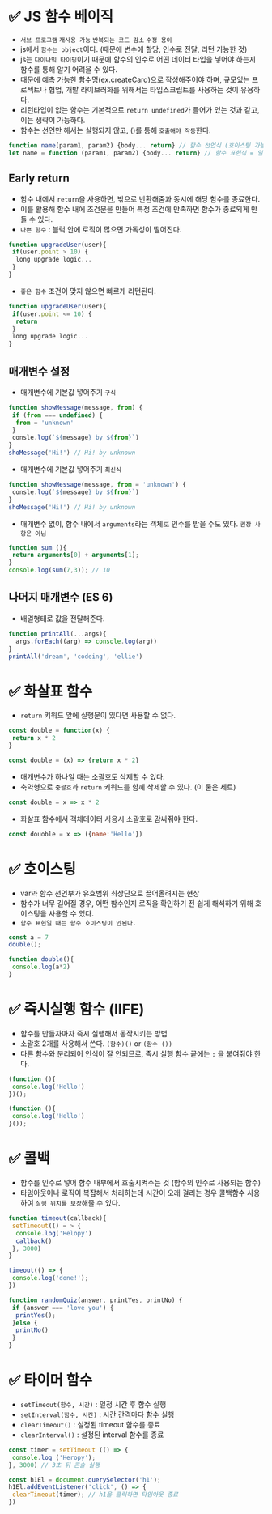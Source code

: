 # ✅ JS 함수 베이직
* `서브 프로그램` `재사용 가능` `반복되는 코드 감소` `수정 용이`
* js에서 `함수는 object`이다. (때문에 변수에 할당, 인수로 전달, 리턴 가능한 것)
* js는 `다이나믹 타이핑`이기 때문에 함수의 인수로 어떤 데이터 타입을 넣어야 하는지 함수를 통해 알기 어려울 수 있다.
* 때문에 예측 가능한 함수명(ex.createCard)으로 작성해주어야 하며, 규모있는 프로젝트나 협업, 개발 라이브러화를 위해서는 타입스크립트를 사용하는 것이 유용하다.
* 리턴타입이 없는 함수는 기본적으로 `return undefined`가 들어가 있는 것과 같고, 이는 생략이 가능하다.
* 함수는 선언만 해서는 실행되지 않고, ()를 통해 `호출해야 작동`한다. 
```js
function name(param1, param2) {body... return} // 함수 선언식 (호이스팅 가능)
let name = function (param1, param2) {body... return} // 함수 표현식 = 일급 함수 (할당된 이후부터 호출 가능)
```
## Early return
* 함수 내에서 `return`을 사용하면, 밖으로 반환해줌과 동시에 해당 함수를 종료한다.
* 이를 활용해 함수 내에 조건문을 만들어 특정 조건에 만족하면 함수가 종료되게 만들 수 있다.
* `나쁜 함수` : 블럭 안에 로직이 많으면 가독성이 떨어진다.
```js
function upgradeUser(user){
 if(user.point > 10) {
  long upgrade logic...
 }
}
```
* `좋은 함수` 조건이 맞지 않으면 빠르게 리턴된다.
```js
function upgradeUser(user){
 if(user.point <= 10) {
  return
 }
 long upgrade logic...
}
```
## 매개변수 설정
* 매개변수에 기본값 넣어주기 `구식`
```js
function showMessage(message, from) {
 if (from === undefined) {
  from = 'unknown'
 }
 consle.log(`${message} by ${from}`)
}
shoMessage('Hi!') // Hi! by unknown
```
* 매개변수에 기본값 넣어주기 `최신식`
```js
function showMessage(message, from = 'unknown') {
 consle.log(`${message} by ${from}`)
}
shoMessage('Hi!') // Hi! by unknown
```
* 매개변수 없이, 함수 내에서 `arguments`라는 객체로 인수를 받을 수도 있다. `권장 사항은 아님`
```js
function sum (){
 return arguments[0] + arguments[1];
}
console.log(sum(7,3)); // 10
```

## 나머지 매개변수 (ES 6)
* 배열형태로 값을 전달해준다.
```js
function printAll(...args){
  args.forEach((arg) => console.log(arg))
}
printAll('dream', 'codeing', 'ellie')
```

# ✅ 화살표 함수
* `return` 키워드 앞에 실행문이 있다면 사용할 수 없다.
```js
const double = function(x) {
 return x * 2
}
```
```js
const double = (x) => {return x * 2}
```
* 매개변수가 하나일 때는 소괄호도 삭제할 수 있다.
* 축약형으로 `중괄호`과 `return` 키워드를 함께 삭제할 수 있다. (이 둘은 세트)
```js
const double = x => x * 2
```
* 화살표 함수에서 객체데이터 사용시 소괄호로 감싸줘야 한다.
```js
const douoble = x => ({name:'Hello'})
```

# ✅ 호이스팅
* var과 함수 선언부가 유효범위 최상단으로 끌어올려지는 현상
* 함수가 너무 길어질 경우, 어떤 함수인지 로직을 확인하기 전 쉽게 해석하기 위해 호이스팅을 사용할 수 있다.
* `함수 표현일 때는 함수 호이스팅이 안된다.`
```js
const a = 7
double();

function double(){
 console.log(a*2)
}
```

# ✅ 즉시실행 함수 (IIFE)
* 함수를 만들자마자 즉시 실행해서 동작시키는 방법
* 소괄호 2개를 사용해서 쓴다. `(함수)()`  or `(함수 ())`
* 다른 함수와 분리되어 인식이 잘 안되므로, 즉시 실행 함수 끝에는 `;` 을 붙여줘야 한다.
```js
(function (){
 console.log('Hello')
})();
```
```js
(function (){
 console.log('Hello')
}());
```

# ✅ 콜백
* 함수를 인수로 넣어 함수 내부에서 호출시켜주는 것 (함수의 인수로 사용되는 함수)
* 타임아웃이나 로직이 복잡해서 처리하는데 시간이 오래 걸리는 경우 콜백함수 사용하여 `실행 위치를 보장`해줄 수 있다.
```js
function timeout(callback){
 setTimeout(() = > {
  console.log('Helopy')
  callback()
 }, 3000)
}

timeout(() => {
 console.log('done!');
})
```
``` js
function randomQuiz(answer, printYes, printNo) {
 if (answer === 'love you') {
  printYes();
 }else {
  printNo()
 }
}
```

# ✅ 타이머 함수
* `setTimeout(함수, 시간)` : 일정 시간 후 함수 실행
* `setInterval(함수, 시간)` : 시간 간격마다 함수 실행
* `clearTimeout()`  : 설정된 timeout 함수를 종료
* `clearInterval()` : 설정된 interval 함수를 종료
```js
const timer = setTimeout (() => {
 console.log ('Heropy');
}, 3000) // 3초 뒤 콘솔 실행

const h1El = document.querySelector('h1');
h1El.addEventListener('click', () => {
 clearTimeout(timer); // h1을 클릭하면 타임아웃 종료
})
```
